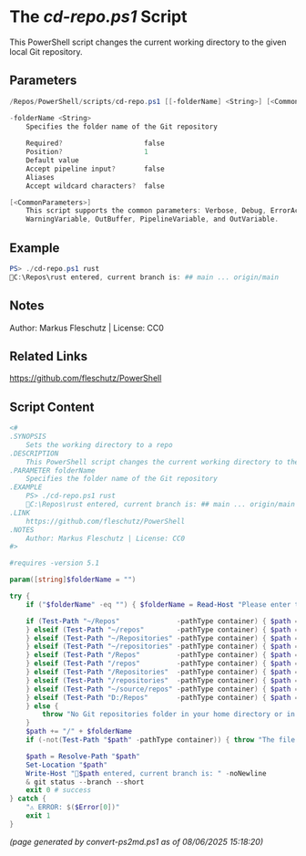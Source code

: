 The *cd-repo.ps1* Script
===========================

This PowerShell script changes the current working directory to the given local Git repository.

Parameters
----------
```powershell
/Repos/PowerShell/scripts/cd-repo.ps1 [[-folderName] <String>] [<CommonParameters>]

-folderName <String>
    Specifies the folder name of the Git repository
    
    Required?                    false
    Position?                    1
    Default value                
    Accept pipeline input?       false
    Aliases                      
    Accept wildcard characters?  false

[<CommonParameters>]
    This script supports the common parameters: Verbose, Debug, ErrorAction, ErrorVariable, WarningAction, 
    WarningVariable, OutBuffer, PipelineVariable, and OutVariable.
```

Example
-------
```powershell
PS> ./cd-repo.ps1 rust
📂C:\Repos\rust entered, current branch is: ## main ... origin/main

```

Notes
-----
Author: Markus Fleschutz | License: CC0

Related Links
-------------
https://github.com/fleschutz/PowerShell

Script Content
--------------
```powershell
<#
.SYNOPSIS
	Sets the working directory to a repo
.DESCRIPTION
	This PowerShell script changes the current working directory to the given local Git repository.
.PARAMETER folderName
	Specifies the folder name of the Git repository
.EXAMPLE
	PS> ./cd-repo.ps1 rust
	📂C:\Repos\rust entered, current branch is: ## main ... origin/main
.LINK
	https://github.com/fleschutz/PowerShell
.NOTES
	Author: Markus Fleschutz | License: CC0
#>

#requires -version 5.1

param([string]$folderName = "")

try {
	if ("$folderName" -eq "") { $folderName = Read-Host "Please enter the Git repository's folder name" }

	if (Test-Path "~/Repos"              -pathType container) { $path = "~/Repos"
	} elseif (Test-Path "~/repos"        -pathType container) { $path = "~/repos"
	} elseif (Test-Path "~/Repositories" -pathType container) { $path = "~/Repositories"
	} elseif (Test-Path "~/repositories" -pathType container) { $path = "~/repositories"
	} elseif (Test-Path "/Repos"         -pathType container) { $path = "/Repos"
	} elseif (Test-Path "/repos"         -pathType container) { $path = "/repos"
	} elseif (Test-Path "/Repositories"  -pathType container) { $path = "/Repositories"
	} elseif (Test-Path "/repositories"  -pathType container) { $path = "/repositories"
	} elseif (Test-Path "~/source/repos" -pathType container) { $path = "~/source/repos" # Visual Studio default
	} elseif (Test-Path "D:/Repos"	     -pathType container) { $path = "D:/Repos"       # second HDD
	} else {
		throw "No Git repositories folder in your home directory or in the root folder yet"
	}
	$path += "/" + $folderName
	if (-not(Test-Path "$path" -pathType container)) { throw "The file path '$path' doesn't exist (yet)" }

	$path = Resolve-Path "$path"
	Set-Location "$path"
	Write-Host "📂$path entered, current branch is: " -noNewline
	& git status --branch --short 
	exit 0 # success
} catch {
	"⚠️ ERROR: $($Error[0])"
	exit 1
}
```

*(page generated by convert-ps2md.ps1 as of 08/06/2025 15:18:20)*
